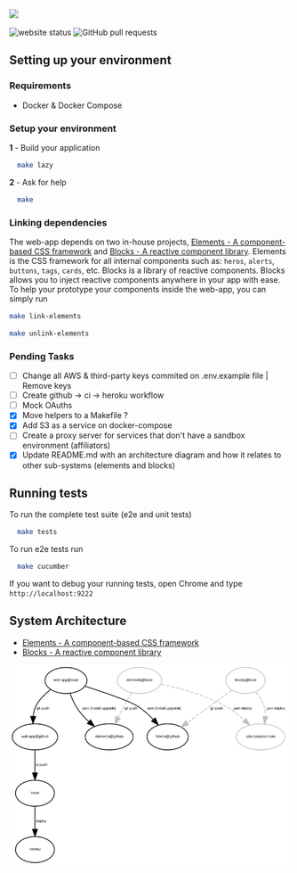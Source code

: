 <img src='https://quero.com/assets/quero-logo.svg' width='220px'/> 

![website status](https://shields.quero.com/website/https/quero.com.svg)
![GitHub pull requests](http://shields.quero.com/github/issues-pr/querocourses/web-app.svg)

## Setting up your environment

### Requirements

* Docker & Docker Compose

### Setup your environment

__1__ - Build your application

```bash
  make lazy
```

__2__ - Ask for help

```bash
  make
```

### Linking dependencies

The web-app depends on two in-house projects, [Elements - A component-based CSS
framework](http:/github.com/querocourses/elements) and [Blocks - A reactive component
library](http:/github.com/querocourses/blocks). Elements is the CSS framework for all
internal components such as: `heros`, `alerts`, `buttons`, `tags`, `cards`, etc. Blocks
is a library of reactive components. Blocks allows you to inject reactive components anywhere 
in your app with ease.
To help your prototype your components inside the web-app, you can simply run

```bash
make link-elements
```

```bash
make unlink-elements
```

### Pending Tasks

- [ ] Change all AWS & third-party keys commited on .env.example file | Remove keys
- [ ] Create github -> ci -> heroku workflow
- [ ] Mock OAuths
- [x] Move helpers to a Makefile ?
- [x] Add S3 as a service on docker-compose
- [ ] Create a proxy server for services that don't have a sandbox environment (affiliators)
- [x] Update README.md with an architecture diagram and how it relates to other sub-systems (elements and blocks)

## Running tests

To run the complete test suite (e2e and unit tests)

```bash
  make tests
```

To run e2e tests run

```bash
  make cucumber
```

If you want to debug your running tests, open Chrome and type `http://localhost:9222`

## System Architecture
- [Elements - A component-based CSS framework](http:/github.com/querocourses/elements)
- [Blocks - A reactive component library](http:/github.com/querocourses/blocks)

<img src='system.svg'/>
